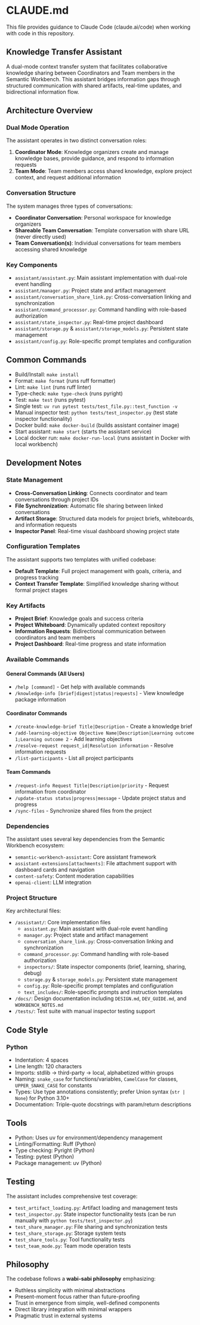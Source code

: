 # CLAUDE.md

This file provides guidance to Claude Code (claude.ai/code) when working with code in this repository.

## Knowledge Transfer Assistant

A dual-mode context transfer system that facilitates collaborative knowledge sharing between Coordinators and Team members in the Semantic Workbench. This assistant bridges information gaps through structured communication with shared artifacts, real-time updates, and bidirectional information flow.

## Architecture Overview

### Dual Mode Operation

The assistant operates in two distinct conversation roles:

1. **Coordinator Mode**: Knowledge organizers create and manage knowledge bases, provide guidance, and respond to information requests
2. **Team Mode**: Team members access shared knowledge, explore project context, and request additional information

### Conversation Structure

The system manages three types of conversations:

- **Coordinator Conversation**: Personal workspace for knowledge organizers
- **Shareable Team Conversation**: Template conversation with share URL (never directly used)
- **Team Conversation(s)**: Individual conversations for team members accessing shared knowledge

### Key Components

- `assistant/assistant.py`: Main assistant implementation with dual-role event handling
- `assistant/manager.py`: Project state and artifact management
- `assistant/conversation_share_link.py`: Cross-conversation linking and synchronization
- `assistant/command_processor.py`: Command handling with role-based authorization
- `assistant/state_inspector.py`: Real-time project dashboard
- `assistant/storage.py` & `assistant/storage_models.py`: Persistent state management
- `assistant/config.py`: Role-specific prompt templates and configuration

## Common Commands

- Build/Install: `make install`
- Format: `make format` (runs ruff formatter)
- Lint: `make lint` (runs ruff linter)
- Type-check: `make type-check` (runs pyright)
- Test: `make test` (runs pytest)
- Single test: `uv run pytest tests/test_file.py::test_function -v`
- Manual inspector test: `python tests/test_inspector.py` (test state inspector functionality)
- Docker build: `make docker-build` (builds assistant container image)
- Start assistant: `make start` (starts the assistant service)
- Local docker run: `make docker-run-local` (runs assistant in Docker with local workbench)

## Development Notes

### State Management

- **Cross-Conversation Linking**: Connects coordinator and team conversations through project IDs
- **File Synchronization**: Automatic file sharing between linked conversations
- **Artifact Storage**: Structured data models for project briefs, whiteboards, and information requests
- **Inspector Panel**: Real-time visual dashboard showing project state

### Configuration Templates

The assistant supports two templates with unified codebase:

- **Default Template**: Full project management with goals, criteria, and progress tracking
- **Context Transfer Template**: Simplified knowledge sharing without formal project stages

### Key Artifacts

- **Project Brief**: Knowledge goals and success criteria
- **Project Whiteboard**: Dynamically updated context repository
- **Information Requests**: Bidirectional communication between coordinators and team members
- **Project Dashboard**: Real-time progress and state information

### Available Commands

#### General Commands (All Users)
- `/help [command]` - Get help with available commands
- `/knowledge-info [brief|digest|status|requests]` - View knowledge package information

#### Coordinator Commands
- `/create-knowledge-brief Title|Description` - Create a knowledge brief
- `/add-learning-objective Objective Name|Description|Learning outcome 1;Learning outcome 2` - Add learning objectives
- `/resolve-request request_id|Resolution information` - Resolve information requests
- `/list-participants` - List all project participants

#### Team Commands
- `/request-info Request Title|Description|priority` - Request information from coordinator
- `/update-status status|progress|message` - Update project status and progress
- `/sync-files` - Synchronize shared files from the project

### Dependencies

The assistant uses several key dependencies from the Semantic Workbench ecosystem:

- `semantic-workbench-assistant`: Core assistant framework
- `assistant-extensions[attachments]`: File attachment support with dashboard cards and navigation
- `content-safety`: Content moderation capabilities
- `openai-client`: LLM integration

### Project Structure

Key architectural files:
- `/assistant/`: Core implementation files
  - `assistant.py`: Main assistant with dual-role event handling
  - `manager.py`: Project state and artifact management
  - `conversation_share_link.py`: Cross-conversation linking and synchronization
  - `command_processor.py`: Command handling with role-based authorization
  - `inspectors/`: State inspector components (brief, learning, sharing, debug)
  - `storage.py` & `storage_models.py`: Persistent state management
  - `config.py`: Role-specific prompt templates and configuration
  - `text_includes/`: Role-specific prompts and instruction templates
- `/docs/`: Design documentation including `DESIGN.md`, `DEV_GUIDE.md`, and `WORKBENCH_NOTES.md`
- `/tests/`: Test suite with manual inspector testing support

## Code Style

### Python

- Indentation: 4 spaces
- Line length: 120 characters
- Imports: stdlib → third-party → local, alphabetized within groups
- Naming: `snake_case` for functions/variables, `CamelCase` for classes, `UPPER_SNAKE_CASE` for constants
- Types: Use type annotations consistently; prefer Union syntax (`str | None`) for Python 3.10+
- Documentation: Triple-quote docstrings with param/return descriptions

## Tools

- Python: Uses uv for environment/dependency management
- Linting/Formatting: Ruff (Python)
- Type checking: Pyright (Python)
- Testing: pytest (Python)
- Package management: uv (Python)

## Testing

The assistant includes comprehensive test coverage:
- `test_artifact_loading.py`: Artifact loading and management tests
- `test_inspector.py`: State inspector functionality tests (can be run manually with `python tests/test_inspector.py`)
- `test_share_manager.py`: File sharing and synchronization tests
- `test_share_storage.py`: Storage system tests
- `test_share_tools.py`: Tool functionality tests
- `test_team_mode.py`: Team mode operation tests

## Philosophy

The codebase follows a **wabi-sabi philosophy** emphasizing:
- Ruthless simplicity with minimal abstractions
- Present-moment focus rather than future-proofing
- Trust in emergence from simple, well-defined components
- Direct library integration with minimal wrappers
- Pragmatic trust in external systems
